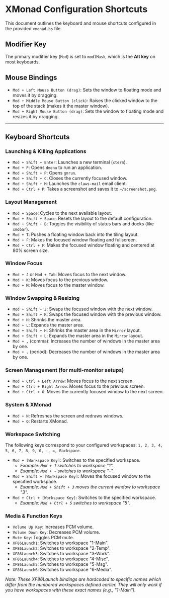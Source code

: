 # XMonad Configuration Shortcuts

This document outlines the keyboard and mouse shortcuts configured in the provided `xmonad.hs` file.

## Modifier Key

The primary modifier key (`Mod`) is set to `mod1Mask`, which is the **Alt key** on most keyboards.

## Mouse Bindings

* `Mod + Left Mouse Button (drag)`: Sets the window to floating mode and moves it by dragging.
* `Mod + Middle Mouse Button (click)`: Raises the clicked window to the top of the stack (makes it the master window).
* `Mod + Right Mouse Button (drag)`: Sets the window to floating mode and resizes it by dragging.

---

## Keyboard Shortcuts

### Launching & Killing Applications
* `Mod + Shift + Enter`: Launches a new terminal (`xterm`).
* `Mod + P`: Opens `dmenu` to run an application.
* `Mod + Shift + P`: Opens `gmrun`.
* `Mod + Shift + C`: Closes the currently focused window.
* `Mod + Shift + M`: Launches the `claws-mail` email client.
* `Mod + Ctrl + P`: Takes a screenshot and saves it to `~/screenshot.png`.

### Layout Management
* `Mod + Space`: Cycles to the next available layout.
* `Mod + Shift + Space`: Resets the layout to the default configuration.
* `Mod + Shift + B`: Toggles the visibility of status bars and docks (like `xmobar`).
* `Mod + T`: Pushes a floating window back into the tiling layout.
* `Mod + F`: Makes the focused window floating and fullscreen.
* `Mod + Ctrl + F`: Makes the focused window floating and centered at 80% screen size.

### Window Focus
* `Mod + J` or `Mod + Tab`: Moves focus to the next window.
* `Mod + K`: Moves focus to the previous window.
* `Mod + M`: Moves focus to the master window.

### Window Swapping & Resizing
* `Mod + Shift + J`: Swaps the focused window with the next window.
* `Mod + Shift + K`: Swaps the focused window with the previous window.
* `Mod + H`: Shrinks the master area.
* `Mod + L`: Expands the master area.
* `Mod + Shift + H`: Shrinks the master area in the `Mirror` layout.
* `Mod + Shift + L`: Expands the master area in the `Mirror` layout.
* `Mod + ,` (comma): Increases the number of windows in the master area by one.
* `Mod + .` (period): Decreases the number of windows in the master area by one.

### Screen Management (for multi-monitor setups)
* `Mod + Ctrl + Left Arrow`: Moves focus to the next screen.
* `Mod + Ctrl + Right Arrow`: Moves focus to the previous screen.
* `Mod + Ctrl + O`: Moves the currently focused window to the next screen.

### System & XMonad
* `Mod + N`: Refreshes the screen and redraws windows.
* `Mod + Q`: Restarts XMonad.

### Workspace Switching
The following keys correspond to your configured workspaces: `1, 2, 3, 4, 5, 6, 7, 8, 9, 0, -, =, Backspace`.

* `Mod + [Workspace Key]`: Switches to the specified workspace.
    * *Example: `Mod + 1` switches to workspace "1".*
    * *Example: `Mod + -` switches to workspace "-".*
* `Mod + Shift + [Workspace Key]`: Moves the focused window to the specified workspace.
    * *Example: `Mod + Shift + 3` moves the current window to workspace "3".*
* `Mod + Ctrl + [Workspace Key]`: Switches to the specified workspace.
    * *Example: `Mod + Ctrl + 5` switches to workspace "5".*

### Media & Function Keys
* `Volume Up Key`: Increases PCM volume.
* `Volume Down Key`: Decreases PCM volume.
* `Mute Key`: Toggles PCM mute.
* `XF86Launch1`: Switches to workspace "1-Main".
* `XF86Launch2`: Switches to workspace "2-Temp".
* `XF86Launch3`: Switches to workspace "3-Work".
* `XF86Launch4`: Switches to workspace "4-Misc".
* `XF86Launch5`: Switches to workspace "5-Msg".
* `XF86Launch6`: Switches to workspace "6-Media".

*Note: These XF86Launch bindings are hardcoded to specific names which differ from the numbered workspaces defined earlier. They will only work if you have workspaces with these exact names (e.g., "1-Main").*
